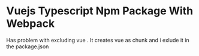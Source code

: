 # Vuejs Typescript Npm Package With Webpack

Has problem with excluding vue . It creates vue as chunk and i exlude it in the package.json

